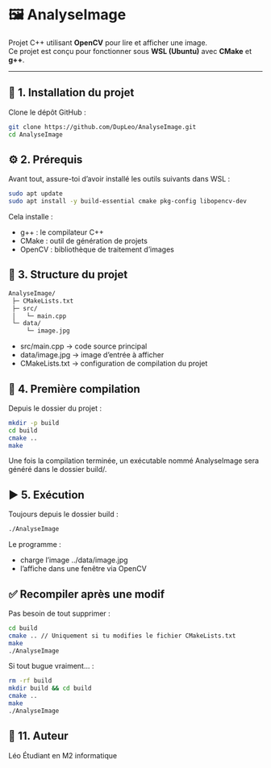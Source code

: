 # 🖼️ AnalyseImage

Projet C++ utilisant **OpenCV** pour lire et afficher une image.  
Ce projet est conçu pour fonctionner sous **WSL (Ubuntu)** avec **CMake** et **g++**.

---

## 🚀 1. Installation du projet

Clone le dépôt GitHub :

```bash
git clone https://github.com/DupLeo/AnalyseImage.git
cd AnalyseImage
```

## ⚙️ 2. Prérequis

Avant tout, assure-toi d’avoir installé les outils suivants dans WSL :

```bash
sudo apt update
sudo apt install -y build-essential cmake pkg-config libopencv-dev
```

Cela installe :
- g++ : le compilateur C++
- CMake : outil de génération de projets
- OpenCV : bibliothèque de traitement d’images


## 📂 3. Structure du projet

```bash
AnalyseImage/
 ├─ CMakeLists.txt
 ├─ src/
 │   └─ main.cpp
 └─ data/
     └─ image.jpg
```

- src/main.cpp → code source principal
- data/image.jpg → image d’entrée à afficher
- CMakeLists.txt → configuration de compilation du projet

## 🧱 4. Première compilation

Depuis le dossier du projet :

```bash
mkdir -p build
cd build
cmake ..
make
```

Une fois la compilation terminée, un exécutable nommé AnalyseImage sera généré dans le dossier build/.

## ▶️ 5. Exécution

Toujours depuis le dossier build :

```bash
./AnalyseImage
```

Le programme :
- charge l’image ../data/image.jpg
- l’affiche dans une fenêtre via OpenCV

## ✅ Recompiler après une modif

Pas besoin de tout supprimer :

```bash
cd build
cmake .. // Uniquement si tu modifies le fichier CMakeLists.txt
make
./AnalyseImage
```

Si tout bugue vraiment... :

```bash
rm -rf build
mkdir build && cd build
cmake ..
make
./AnalyseImage
```

## 👤 11. Auteur

Léo
Étudiant en M2 informatique